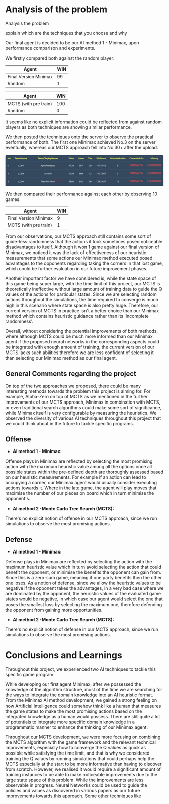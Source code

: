 # Analysis of the problem

Analysis the problem

explain which are the techniques that you choose and why

Our final agent is decided to be our AI method 1 - Minimax, upon performance comparison and experiments.

We firstly compared both against the random player:
  
| Agent                 | WIN |
|-----------------------|:----|
| Final Version Minimax | 99  |
| Random                | 1   |

  
| Agent                 | WIN |
|-----------------------|:----|
| MCTS (with pre train) | 100 |
| Random                | 0   |

It seems like no explicit information could be reflected from against random players as both techniques are showing
similar performance.

We then posted the techniques onto the server to observe the practical performance of both. The first one Minimax
achieved No.3 on the server eventually, whereas our MCTS approach fell into No.30+ after the upload. 

![server_rank.png](server_rank.png)

We then compared their performance against each other by observing 10 games:
  
| Agent                 | WIN |
|-----------------------|:----|
| Final Version Minimax | 9   |
| MCTS (with pre train) | 1   |


From our observations, our MCTS approach still contains some sort of guide-less randomness that the actions it took sometimes
posed noticeable disadvantages to itself. Although it won 1 game against our final version of Minimax, we noticed it was 
the lack of effectiveness of our heuristic measurements that some actions our Minimax method executed posed advantages to
the opponents regarding taking the corners in that lost game, which could be further evaluation in our future improvement phases.

Another important factor we have considered is, while the state space of this game being super large, with the time limit
of this project, our MCTS is theoretically ineffective without large amount of training data to guide the Q values of the actions 
for particular states. Since we are selecting random actions throughout the simulations, the time required to converge is
much high in this scenario where state space is also pretty huge. Therefore, our current version of MCTS in practice 
isn't a better choice than our Minimax method which contains heuristic guidance rather than its 'incomplete randomness'.

Overall, without considering the potential improvements of both methods, where although MCTS could be much more informed
than our Minimax agent if the proposed neural networks in the corresponding aspects could be integrated with enough amount
of training, the current version of our MCTS lacks such abilities therefore we are less confident of selecting it than selecting
our Minimax method as our final agent.


## General Comments regarding the project
On top of the two approaches we proposed, there could be many interesting methods towards the problem this project is 
aiming for. For example, Alpha-Zero on top of MCTS as we mentioned in the further improvements of our MCTS approach, 
Minimax in combination with MCTS, or even traditional search algorithms could make some sort of significance, while
Minimax itself is very configurable by measuring the heuristics. We observed the diversity of various AI techniques 
throughout this project that we could think about in the future to tackle specific programs.

## Offense
 - **AI method 1 - Minimax:**

Offense plays in Minimax are reflected by selecting the most promising action with the maximum heuristic value among
all the options once all possible states within the pre-defined depth are thoroughly assessed based on our heuristic
measurements. For example if an action can lead to occupying a corner, our Minimax agent would usually consider executing
actions towards it. Where in the late game, the agent will play moves that maximise the number of our pieces on board which
in turn minimise the opponent's.

 - **AI method 2 -Monte Carlo Tree Search (MCTS):**

There's no explicit notion of offense in our MCTS approach, since we run simulations to observe the most promising actions.

## Defense
 - **AI method 1 - Minimax:**

Defense plays in Minimax are reflected by selecting the action with the maximum heuristic value which in turn avoid
selecting the action that could benefit the opponent, or minimise the benefits the opponent can gain from. Since this
is a zero-sum game, meaning if one party benefits then the other one loses. As a notion of defense, since we allow the 
heuristic values to be negative if the opponent takes the advantages, in a very bad case where we are dominated by
the opponent, the heuristic values of the evaluated game states would be negative, in which case our agent would select
the one that poses the smallest loss by selecting the maximum one, therefore defending the opponent from gaining more
opportunities.

 - **AI method 2 -Monte Carlo Tree Search (MCTS):**

There's no explicit notion of defense in our MCTS approach, since we run simulations to observe the most promising actions.

# Conclusions and Learnings
Throughout this project, we experienced two AI techniques to tackle this specific game program. 

While developing our first agent Minimax, after we possessed the knowledge of the algorithm structure, most of the time 
we are searching for the ways to integrate the domain knowledge into an AI heuristic format. From the Minimax AI method development, 
we gained a strong feeling on how Artificial Intelligence could somehow think like a human that measures the game states 
to make the most promising actions based on the integrated knowledge as a human would possess. There are still quite a lot
of potentials to integrate more specific domain knowledge in a programmatic manner to enhance the thinking of our Minimax
agent. 

Throughout our MCTS development, we were more focusing on combining the MCTS algorithm with the game framework and 
the relevant technical improvements, especially how to converge the Q values as quick as possible while satisfying the time limit,
and that is why we considered training the Q values by running simulations that could perhaps help the MCTS especially
at the start to be more informative than having to discover from scratch. However, we realised it would require a significant
amount of training instances to be able to make noticeable improvements due to the large state space of this problem. While
the improvements are less observable in progress. Neural Networks could be used to guide the policies and values as discovered
in various papers as our future improvements towards this approach. Some other techniques like 